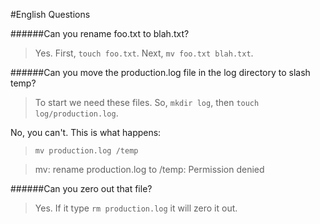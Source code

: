 #English Questions

######Can you rename foo.txt to blah.txt?

>Yes. First, `touch foo.txt`. Next, `mv foo.txt blah.txt`.

######Can you move the production.log file in the log directory to slash temp?

>To start we need these files. So, `mkdir log`, then `touch log/production.log`.

No, you can't. This is what happens: 

>`mv production.log /temp`

>mv: rename production.log to /temp: Permission denied

######Can you zero out that file?

> Yes. If it type `rm production.log` it will zero it out.





